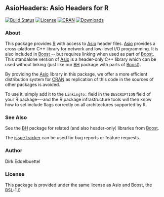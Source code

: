 ## AsioHeaders: Asio Headers for R

[![Build Status](https://travis-ci.org/eddelbuettel/asioheaders.svg)](https://travis-ci.org/eddelbuettel/asioheaders)
[![License](https://img.shields.io/badge/license-BSL--1.0-brightgreen.svg?style=flat)](https://www.boost.org/users/license.html)
[![CRAN](https://www.r-pkg.org/badges/version/AsioHeaders)](https://cran.r-project.org/package=AsioHeaders)
[![Downloads](https://cranlogs.r-pkg.org/badges/AsioHeaders?color=brightgreen)](https://cran.r-project.org/package=AsioHeaders)

### About

This package provides [R](https://www.r-project.org) with access to
[Asio](https://think-async.com/Asio/) header files.  [Asio](https://think-async.com/Asio/) 
provides a cross-platform C++ library for network and low-level I/O
programming. It is also included in [Boost](https://www.boost.org/) -- but
requires linking when used as part of [Boost](https://www.boost.org/). This
standalone version of [Asio](https://think-async.com/Asio/) is a header-only C++ library
which can be used without linking (just like our [BH](http://dirk.eddelbuettel.com/code/bh.html)
package with parts of [Boost](https://www.boost.org/)).

By providing the [Asio](https://think-async.com/Asio/) library in this package, we
offer a more efficient distribution system for [CRAN](https://cran.r-project.org) 
as replication of this code in the sources of other packages is avoided.

To use it, simply add it to the `LinkingTo:` field in the `DESCRIPTION` field of your R
package---and the R package infrastructure tools will then know how to set
include flags correctly on all architectures supported by R.


### See Also

See the [BH](http://dirk.eddelbuettel.com/code/bh.html) package for related
(and also header-only) libraries from [Boost](https://www.boost.org/).

The [issue tracker](https://github.com/eddelbuettel/asioheaders/issues)
can be used for bug reports or feature requests.

### Author 

Dirk Eddelbuettel

### License

This package is provided under the same license as Asio and Boost, the BSL-1.0
